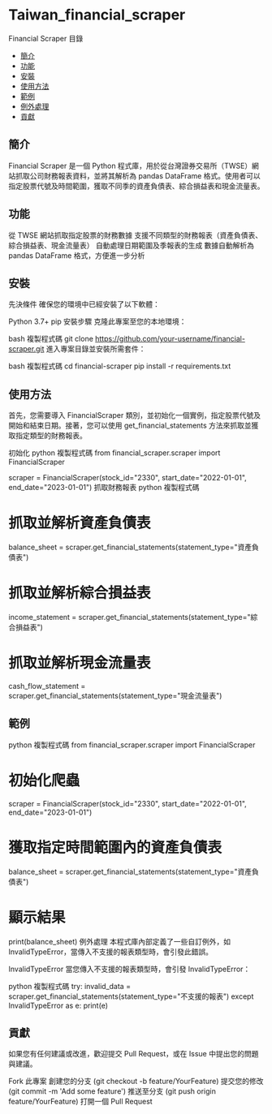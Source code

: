 # Taiwan_financial_scraper

Financial Scraper
目錄
- [簡介](#簡介)
- [功能](#功能)
- [安裝](#安裝)
- [使用方法](#使用方法)
- [範例](#範例)
- [例外處理](#例外處理)
- [貢獻](#貢獻)


## 簡介
Financial Scraper 是一個 Python 程式庫，用於從台灣證券交易所（TWSE）網站抓取公司財務報表資料，並將其解析為 pandas DataFrame 格式。使用者可以指定股票代號及時間範圍，獲取不同季的資產負債表、綜合損益表和現金流量表。

## 功能
從 TWSE 網站抓取指定股票的財務數據
支援不同類型的財務報表（資產負債表、綜合損益表、現金流量表）
自動處理日期範圍及季報表的生成
數據自動解析為 pandas DataFrame 格式，方便進一步分析
## 安裝
先決條件
確保您的環境中已經安裝了以下軟體：

Python 3.7+
pip
安裝步驟
克隆此專案至您的本地環境：

bash
複製程式碼
git clone https://github.com/your-username/financial-scraper.git
進入專案目錄並安裝所需套件：

bash
複製程式碼
cd financial-scraper
pip install -r requirements.txt

## 使用方法
首先，您需要導入 FinancialScraper 類別，並初始化一個實例，指定股票代號及開始和結束日期。接著，您可以使用 get_financial_statements 方法來抓取並獲取指定類型的財務報表。

初始化
python
複製程式碼
from financial_scraper.scraper import FinancialScraper

scraper = FinancialScraper(stock_id="2330", start_date="2022-01-01", end_date="2023-01-01")
抓取財務報表
python
複製程式碼
# 抓取並解析資產負債表
balance_sheet = scraper.get_financial_statements(statement_type="資產負債表")

# 抓取並解析綜合損益表
income_statement = scraper.get_financial_statements(statement_type="綜合損益表")

# 抓取並解析現金流量表
cash_flow_statement = scraper.get_financial_statements(statement_type="現金流量表")
## 範例
python
複製程式碼
from financial_scraper.scraper import FinancialScraper

# 初始化爬蟲
scraper = FinancialScraper(stock_id="2330", start_date="2022-01-01", end_date="2023-01-01")

# 獲取指定時間範圍內的資產負債表
balance_sheet = scraper.get_financial_statements(statement_type="資產負債表")

# 顯示結果
print(balance_sheet)
例外處理
本程式庫內部定義了一些自訂例外，如 InvalidTypeError，當傳入不支援的報表類型時，會引發此錯誤。

InvalidTypeError
當您傳入不支援的報表類型時，會引發 InvalidTypeError：

python
複製程式碼
try:
    invalid_data = scraper.get_financial_statements(statement_type="不支援的報表")
except InvalidTypeError as e:
    print(e)
## 貢獻
如果您有任何建議或改進，歡迎提交 Pull Request，或在 Issue 中提出您的問題與建議。

Fork 此專案
創建您的分支 (git checkout -b feature/YourFeature)
提交您的修改 (git commit -m 'Add some feature')
推送至分支 (git push origin feature/YourFeature)
打開一個 Pull Request
